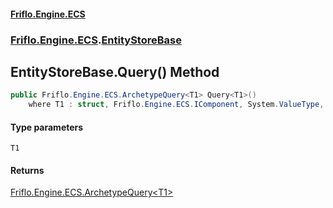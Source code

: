 #### [Friflo.Engine.ECS](index.md 'index')
### [Friflo.Engine.ECS](Friflo.Engine.ECS.md 'Friflo.Engine.ECS').[EntityStoreBase](EntityStoreBase.md 'Friflo.Engine.ECS.EntityStoreBase')

## EntityStoreBase.Query<T1>() Method

```csharp
public Friflo.Engine.ECS.ArchetypeQuery<T1> Query<T1>()
    where T1 : struct, Friflo.Engine.ECS.IComponent, System.ValueType, System.ValueType;
```
#### Type parameters

<a name='Friflo.Engine.ECS.EntityStoreBase.Query_T1_().T1'></a>

`T1`

#### Returns
[Friflo.Engine.ECS.ArchetypeQuery&lt;](ArchetypeQuery_T1_.md 'Friflo.Engine.ECS.ArchetypeQuery<T1>')[T1](EntityStoreBase.Query_T1_().md#Friflo.Engine.ECS.EntityStoreBase.Query_T1_().T1 'Friflo.Engine.ECS.EntityStoreBase.Query<T1>().T1')[&gt;](ArchetypeQuery_T1_.md 'Friflo.Engine.ECS.ArchetypeQuery<T1>')